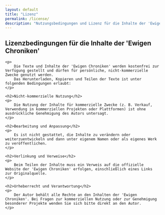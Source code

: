 ```yaml
---
layout: default
title: "Lizenz"
permalink: /license/
description: "Nutzungsbedingungen und Lizenz für die Inhalte der 'Ewigen Chroniken'."
---
```


<section class="license-content">
    <h1>Lizenzbedingungen für die Inhalte der 'Ewigen Chroniken'</h1>

    <p>
        Die Texte und Inhalte der 'Ewigen Chroniken' werden kostenfrei zur Verfügung gestellt und dürfen für persönliche, nicht-kommerzielle Zwecke genutzt werden. 
        Das Herunterladen, Kopieren und Teilen der Texte ist unter folgenden Bedingungen erlaubt:
    </p>

    <h2>Nicht-kommerzielle Nutzung</h2>
    <p>
        Die Nutzung der Inhalte für kommerzielle Zwecke (z. B. Verkauf, Verwendung in kommerziellen Projekten oder Plattformen) ist ohne ausdrückliche Genehmigung des Autors untersagt.
    </p>

    <h2>Bearbeitung und Anpassung</h2>
    <p>
        Es ist nicht gestattet, die Inhalte zu verändern oder weiterzuentwickeln und dann unter eigenem Namen oder als eigenes Werk zu veröffentlichen.
    </p>

    <h2>Verlinkung und Verweise</h2>
    <p>
        Beim Teilen der Inhalte muss ein Verweis auf die offizielle Website der 'Ewigen Chroniken' erfolgen, einschließlich eines Links zur Originalquelle.
    </p>

    <h2>Urheberrecht und Verantwortung</h2>
    <p>
        Der Autor behält alle Rechte an den Inhalten der 'Ewigen Chroniken'. Bei Fragen zur kommerziellen Nutzung oder zur Genehmigung besonderer Projekte wenden Sie sich bitte direkt an den Autor.
    </p>
</section>
